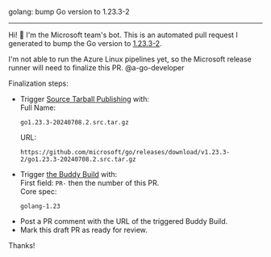 golang: bump Go version to 1.23.3-2

---

Hi! 👋 I'm the Microsoft team's bot. This is an automated pull request I generated to bump the Go version to [1.23.3-2](https://github.com/microsoft/go/releases/tag/v1.23.3-2).

I'm not able to run the Azure Linux pipelines yet, so the Microsoft release runner will need to finalize this PR. @a-go-developer

Finalization steps:
- Trigger [Source Tarball Publishing](https://dev.azure.com/mariner-org/mariner/_build?definitionId=2284) with:  
  Full Name:  
  ```
  go1.23.3-20240708.2.src.tar.gz
  ```
  URL:  
  ```
  https://github.com/microsoft/go/releases/download/v1.23.3-2/go1.23.3-20240708.2.src.tar.gz
  ```
- Trigger [the Buddy Build](https://dev.azure.com/mariner-org/mariner/_build?definitionId=2190) with:  
  First field: `PR-` then the number of this PR.  
  Core spec:  
  ```
  golang-1.23
  ```
- Post a PR comment with the URL of the triggered Buddy Build.
- Mark this draft PR as ready for review.

Thanks!

